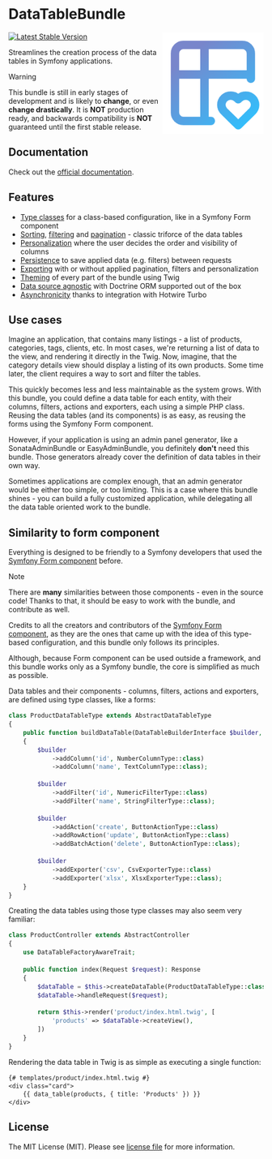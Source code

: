 # DataTableBundle

<img align="right" width="200px" src="./docs/src/public/logo.png"/>

[![Latest Stable Version](http://poser.pugx.org/kreyu/data-table-bundle/v)](https://packagist.org/packages/kreyu/data-table-bundle)

Streamlines the creation process of the data tables in Symfony applications.

> [!WARNING]
> This bundle is still in early stages of development and is likely to **change**, or even **change drastically**.
> It is **NOT** production ready, and backwards compatibility is **NOT** guaranteed until the first stable release. 

## Documentation

Check out the [official documentation](https://data-table-bundle.swroblewski.pl).

## Features

- [Type classes](https://data-table-bundle.swroblewski.pl/docs/introduction#similarity-to-form-component) for a class-based configuration, like in a Symfony Form component
- [Sorting](https://data-table-bundle.swroblewski.pl/docs/features/sorting), [filtering](https://data-table-bundle.swroblewski.pl/docs/features/filtering) and [pagination](https://data-table-bundle.swroblewski.pl/docs/features/pagination) - classic triforce of the data tables
- [Personalization](https://data-table-bundle.swroblewski.pl/docs/features/features/personalization) where the user decides the order and visibility of columns
- [Persistence](https://data-table-bundle.swroblewski.pl/docs/features/persistence) to save applied data (e.g. filters) between requests
- [Exporting](https://data-table-bundle.swroblewski.pl/docs/features/exporting) with or without applied pagination, filters and personalization
- [Theming](https://data-table-bundle.swroblewski.pl/docs/features/theming) of every part of the bundle using Twig
- [Data source agnostic](https://data-table-bundle.swroblewski.pl/docs/features/extensibility) with Doctrine ORM supported out of the box
- [Asynchronicity](https://data-table-bundle.swroblewski.pl/docs/features/asynchronicity) thanks to integration with Hotwire Turbo

## Use cases

Imagine an application, that contains many listings - a list of products, categories, tags, clients, etc.
In most cases, we're returning a list of data to the view, and rendering it directly in the Twig.
Now, imagine, that the category details view should display a listing of its own products.
Some time later, the client requires a way to sort and filter the tables.

This quickly becomes less and less maintainable as the system grows.
With this bundle, you could define a data table for each entity, with their columns, filters, actions and exporters, each using a simple PHP class.
Reusing the data tables (and its components) is as easy, as reusing the forms using the Symfony Form component.

However, if your application is using an admin panel generator, like a SonataAdminBundle or EasyAdminBundle, you definitely **don't** need this bundle.
Those generators already cover the definition of data tables in their own way.

Sometimes applications are complex enough, that an admin generator would be either too simple, or too limiting.
This is a case where this bundle shines - you can build a fully customized application, while delegating all the data table oriented work to the bundle.

## Similarity to form component

Everything is designed to be friendly to a Symfony developers that used the [Symfony Form component](https://github.com/symfony/form/) before.

> [!NOTE]
> There are **many** similarities between those components - even in the source code!
> Thanks to that, it should be easy to work with the bundle, and contribute as well.
>
> Credits to all the creators and contributors of the [Symfony Form component](https://github.com/symfony/form/),
> as they are the ones that came up with the idea of this type-based configuration, and this bundle only follows its principles.
>
> Although, because Form component can be used outside a framework, and this bundle works only as a Symfony bundle,
> the core is simplified as much as possible.

Data tables and their components - columns, filters, actions and exporters, are defined using type classes, like a forms:

```php
class ProductDataTableType extends AbstractDataTableType
{
    public function buildDataTable(DataTableBuilderInterface $builder, array $options): void
    {
        $builder
            ->addColumn('id', NumberColumnType::class)
            ->addColumn('name', TextColumnType::class);
        
        $builder
            ->addFilter('id', NumericFilterType::class)
            ->addFilter('name', StringFilterType::class);
        
        $builder    
            ->addAction('create', ButtonActionType::class)
            ->addRowAction('update', ButtonActionType::class)
            ->addBatchAction('delete', ButtonActionType::class);
        
        $builder
            ->addExporter('csv', CsvExporterType::class)
            ->addExporter('xlsx', XlsxExporterType::class);
    }
}
```

Creating the data tables using those type classes may also seem very familiar:

```php
class ProductController extends AbstractController
{
    use DataTableFactoryAwareTrait;
    
    public function index(Request $request): Response
    {
        $dataTable = $this->createDataTable(ProductDataTableType::class, $query);
        $dataTable->handleRequest($request);
        
        return $this->render('product/index.html.twig', [
            'products' => $dataTable->createView(),
        ])
    }
}
```

Rendering the data table in Twig is as simple as executing a single function:

```twig
{# templates/product/index.html.twig #}
<div class="card">
    {{ data_table(products, { title: 'Products' }) }}
</div>
```

## License

The MIT License (MIT). Please see [license file](LICENSE) for more information.
